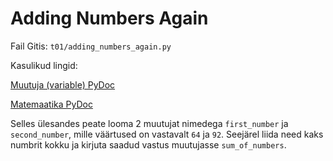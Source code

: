 # Adding Numbers Again

Fail Gitis: `t01/adding_numbers_again.py`

Kasulikud lingid:

[Muutuja (variable) PyDoc](https://ained.ttu.ee/pydoc/variable.html "variable")

[Matemaatika PyDoc](https://ained.ttu.ee/pydoc/math.html "math")

Selles ülesandes peate looma 2 muutujat nimedega `first_number` ja `second_number`, 
mille väärtused on vastavalt `64` ja `92`. Seejärel liida need kaks numbrit kokku 
ja kirjuta saadud vastus muutujasse `sum_of_numbers`.
